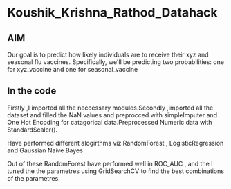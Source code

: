 #  Koushik_Krishna_Rathod_Datahack
## AIM
Our goal is to predict how likely individuals are to receive their xyz and seasonal flu
vaccines. Specifically, we'll be predicting two probabilities: one for xyz_vaccine and
one for seasonal_vaccine
## In the code
Firstly ,I imported all the neccessary modules.Secondly ,imported all the dataset and filled the NaN values and preprocced with simpleImputer and One Hot Encoding for catagorical data.Preprocessed Numeric data with StandardScaler().

Have performed different alogirthms viz RandomForest , LogisticRegression and Gaussian Naive Bayes

Out of these RandomForest have performed well in ROC_AUC  , and the I tuned the the parametres using GridSearchCV to find the
 best combinations of the parametres.
